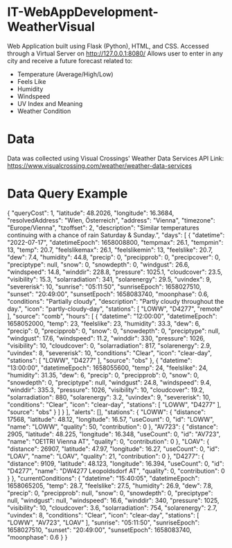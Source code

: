 # IT-WebAppDevelopment-WeatherVisual
Web Application built using Flask (Python), HTML, and CSS.
Accessed through a Virtual Server on http://127.0.0.1:8080/
Allows user to enter in any city and receive a future forecast related to:
- Temperature (Average/High/Low)
- Feels Like
- Humidity
- Windspeed
- UV Index and Meaning
- Weather Condition

# Data
Data was collected using Visual Crossings' Weather Data Services API
Link: https://www.visualcrossing.com/weather/weather-data-services

# Data Query Example
{
 "queryCost": 1,
 "latitude": 48.2026,
 "longitude": 16.3684,
 "resolvedAddress": "Wien, Österreich",
 "address": "Vienna",
 "timezone": "Europe/Vienna",
 "tzoffset": 2,
 "description": "Similar temperatures continuing with a chance of rain Saturday & Sunday.",
 "days": [
  {
   "datetime": "2022-07-17",
   "datetimeEpoch": 1658008800,
   "tempmax": 26.1,
   "tempmin": 13,
   "temp": 20.7,
   "feelslikemax": 26.1,
   "feelslikemin": 13,
   "feelslike": 20.7,
   "dew": 7.4,
   "humidity": 44.8,
   "precip": 0,
   "precipprob": 0,
   "precipcover": 0,
   "preciptype": null,
   "snow": 0,
   "snowdepth": 0,
   "windgust": 26.6,
   "windspeed": 14.8,
   "winddir": 228.8,
   "pressure": 1025.1,
   "cloudcover": 23.5,
   "visibility": 15.3,
   "solarradiation": 341,
   "solarenergy": 29.5,
   "uvindex": 9,
   "severerisk": 10,
   "sunrise": "05:11:50",
   "sunriseEpoch": 1658027510,
   "sunset": "20:49:00",
   "sunsetEpoch": 1658083740,
   "moonphase": 0.6,
   "conditions": "Partially cloudy",
   "description": "Partly cloudy throughout the day.",
   "icon": "partly-cloudy-day",
   "stations": [
    "LOWW",
    "D4277",
    "remote"
   ],
   "source": "comb",
   "hours": [
    {
     "datetime": "12:00:00",
     "datetimeEpoch": 1658052000,
     "temp": 23,
     "feelslike": 23,
     "humidity": 33.3,
     "dew": 6,
     "precip": 0,
     "precipprob": 0,
     "snow": 0,
     "snowdepth": 0,
     "preciptype": null,
     "windgust": 17.6,
     "windspeed": 11.2,
     "winddir": 330,
     "pressure": 1026,
     "visibility": 10,
     "cloudcover": 0,
     "solarradiation": 817,
     "solarenergy": 2.9,
     "uvindex": 8,
     "severerisk": 10,
     "conditions": "Clear",
     "icon": "clear-day",
     "stations": [
      "LOWW",
      "D4277"
     ],
     "source": "obs"
    },
    {
     "datetime": "13:00:00",
     "datetimeEpoch": 1658055600,
     "temp": 24,
     "feelslike": 24,
     "humidity": 31.35,
     "dew": 6,
     "precip": 0,
     "precipprob": 0,
     "snow": 0,
     "snowdepth": 0,
     "preciptype": null,
     "windgust": 24.8,
     "windspeed": 9.4,
     "winddir": 335.3,
     "pressure": 1026,
     "visibility": 10,
     "cloudcover": 19.2,
     "solarradiation": 880,
     "solarenergy": 3.2,
     "uvindex": 9,
     "severerisk": 10,
     "conditions": "Clear",
     "icon": "clear-day",
     "stations": [
      "LOWW",
      "D4277"
     ],
     "source": "obs"
    }
   ]
  }
 ],
 "alerts": [],
 "stations": {
  "LOWW": {
   "distance": 17568,
   "latitude": 48.12,
   "longitude": 16.57,
   "useCount": 0,
   "id": "LOWW",
   "name": "LOWW",
   "quality": 50,
   "contribution": 0
  },
  "AV723": {
   "distance": 2905,
   "latitude": 48.225,
   "longitude": 16.348,
   "useCount": 0,
   "id": "AV723",
   "name": "OE1TRI Vienna AT",
   "quality": 0,
   "contribution": 0
  },
  "LOAV": {
   "distance": 26907,
   "latitude": 47.97,
   "longitude": 16.27,
   "useCount": 0,
   "id": "LOAV",
   "name": "LOAV",
   "quality": 21,
   "contribution": 0
  },
  "D4277": {
   "distance": 9109,
   "latitude": 48.123,
   "longitude": 16.394,
   "useCount": 0,
   "id": "D4277",
   "name": "DW4277 Leopoldsdorf AT",
   "quality": 0,
   "contribution": 0
  }
 },
 "currentConditions": {
  "datetime": "15:40:05",
  "datetimeEpoch": 1658065205,
  "temp": 28.7,
  "feelslike": 27.5,
  "humidity": 26.9,
  "dew": 7.8,
  "precip": 0,
  "precipprob": null,
  "snow": 0,
  "snowdepth": 0,
  "preciptype": null,
  "windgust": null,
  "windspeed": 16.6,
  "winddir": 340,
  "pressure": 1025,
  "visibility": 10,
  "cloudcover": 3.6,
  "solarradiation": 754,
  "solarenergy": 2.7,
  "uvindex": 8,
  "conditions": "Clear",
  "icon": "clear-day",
  "stations": [
   "LOWW",
   "AV723",
   "LOAV"
  ],
  "sunrise": "05:11:50",
  "sunriseEpoch": 1658027510,
  "sunset": "20:49:00",
  "sunsetEpoch": 1658083740,
  "moonphase": 0.6
 }
}

